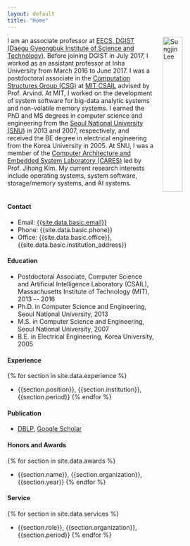 ```yaml
---
layout: default
title: "Home"
---
```


<img align="right" style="width: 30%; padding-left: 3%;" src="{{ site.github.url }}/assets/profile.jpg" alt="Sungjin Lee">

I am an associate professor at [EECS, DGIST (Daegu Gyeongbuk Institute of Science and Technology)](eecs.dgist.ac.kr). Before joining DGIST in July 2017, I worked as an assistant professor at Inha University from March 2016 to June 2017. I was a postdoctoral associate in the [Computation Structures Group (CSG)](http://www.csg.csail.mit.edu/) at [MIT CSAIL](http://www.csail.mit.edu/) advised by Prof. Arvind. At MIT, I worked on the development of system software for big-data analytic systems and non-volatile memory systems. I earned the PhD and MS degrees in computer science and engineering from the [Seoul National University (SNU)](http://snu.ac.kr/) in 2013 and 2007, respectively, and received the BE degree in electrical engineering from the Korea University in 2005. At SNU, I was a member of the [Computer Architecture and Embedded System Laboratory (CARES)](http://cares.snu.ac.kr/) led by Prof. Jihong Kim. My current research interests include operating systems, system software, storage/memory systems, and AI systems.
<br/>
<br/>

#### Contact

- Email: [{{site.data.basic.email}}](mailto:{{site.data.basic.email}})
- Phone: {{site.data.basic.phone}}
- Office: {{site.data.basic.office}}, {{site.data.basic.institution_address}}

#### Education

- Postdoctoral Associate, Computer Science and Artificial Intelligence Laboratory (CSAIL), Massachusetts Institute of Technology (MIT), 2013 -- 2016
- Ph.D. in Computer Science and Engineering, Seoul National University, 2013
- M.S. in Computer Science and Engineering, Seoul National University, 2007
- B.E. in Electrical Engineering, Korea University, 2005

#### Experience

{% for section in site.data.experience %} 
- {{section.position}}, {{section.institution}}, {{section.period}} {% endfor %}

#### Publication
- [DBLP](https://dblp.uni-trier.de/pid/29/3671-1.html), [Google Scholar](https://scholar.google.com/citations?user=2Da8hHAAAAAJ&hl=en)

#### Honors and Awards
{% for section in site.data.awards %} 
- {{section.name}}, {{section.organization}}, {{section.year}} {% endfor %}

#### Service
{% for section in site.data.services %}
- {{section.role}}, {{section.organization}}, {{section.period}} {% endfor %}
